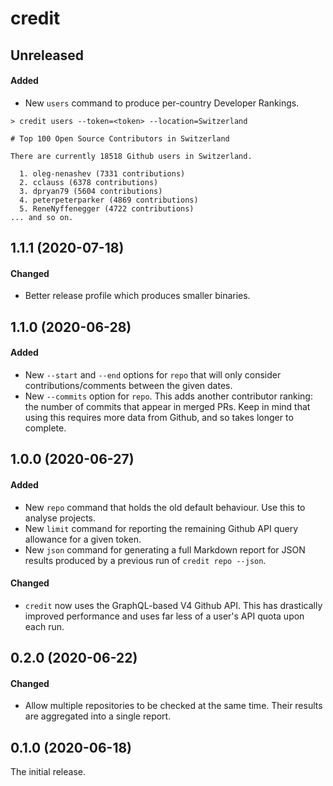 # credit

## Unreleased

#### Added

- New `users` command to produce per-country Developer Rankings.

```
> credit users --token=<token> --location=Switzerland

# Top 100 Open Source Contributors in Switzerland

There are currently 18518 Github users in Switzerland.

  1. oleg-nenashev (7331 contributions)
  2. cclauss (6378 contributions)
  3. dpryan79 (5604 contributions)
  4. peterpeterparker (4869 contributions)
  5. ReneNyffenegger (4722 contributions)
... and so on.
```

## 1.1.1 (2020-07-18)

#### Changed

- Better release profile which produces smaller binaries.

## 1.1.0 (2020-06-28)

#### Added

- New `--start` and `--end` options for `repo` that will only consider
  contributions/comments between the given dates.
- New `--commits` option for `repo`. This adds another contributor ranking: the
  number of commits that appear in merged PRs. Keep in mind that using this
  requires more data from Github, and so takes longer to complete.

## 1.0.0 (2020-06-27)

#### Added

- New `repo` command that holds the old default behaviour. Use this to analyse
  projects.
- New `limit` command for reporting the remaining Github API query allowance for
  a given token.
- New `json` command for generating a full Markdown report for JSON results
  produced by a previous run of `credit repo --json`.

#### Changed

- `credit` now uses the GraphQL-based V4 Github API. This has drastically
  improved performance and uses far less of a user's API quota upon each run.

## 0.2.0 (2020-06-22)

#### Changed

- Allow multiple repositories to be checked at the same time. Their results are
  aggregated into a single report.

## 0.1.0 (2020-06-18)

The initial release.
